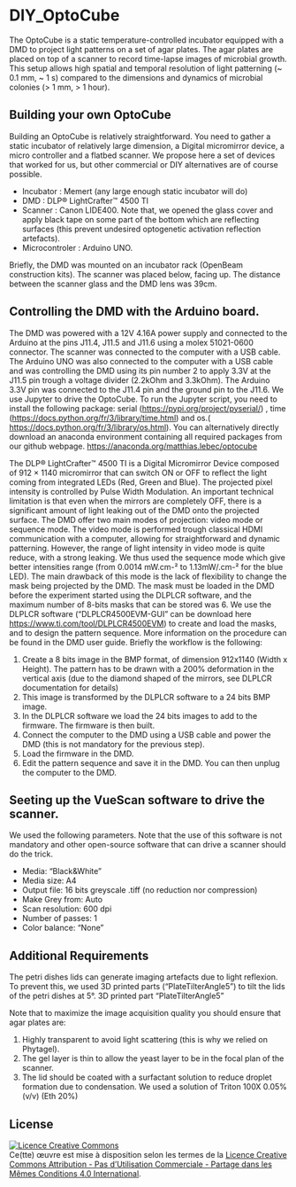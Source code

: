 # DIY_OptoCube
The OptoCube is a static temperature-controlled incubator equipped with a DMD to project light patterns on a set of agar plates. The agar plates are placed on top of a scanner to record time-lapse images of microbial growth. This setup allows high spatial and temporal resolution of light patterning (~ 0.1 mm, ~ 1 s) compared to the dimensions and dynamics of microbial colonies (> 1 mm, > 1 hour).

## Building your own OptoCube
Building an OptoCube is relatively straightforward. You need to gather a static incubator of relatively large dimension, a Digital micromirror device, a micro controller and a flatbed scanner. We propose here a set of devices that worked for us, but other commercial or DIY alternatives are of course possible.

-	Incubator : Memert (any large enough static incubator will do)
-	DMD : DLP® LightCrafter™ 4500 TI
-	Scanner : Canon LIDE400. Note that, we opened the glass cover and apply black tape on some part of the bottom which are reflecting surfaces (this prevent undesired optogenetic activation reflection artefacts).
-	Microcontroler : Arduino UNO.

Briefly, the DMD was mounted on an incubator rack (OpenBeam construction kits). The scanner was placed below, facing up. The distance between the scanner glass and the DMD lens was 39cm. 

## Controlling the DMD with the Arduino board.
The DMD was powered with a 12V 4.16A power supply and connected to the Arduino at the pins J11.4, J11.5 and J11.6 using a molex 51021-0600 connector. The scanner was connected to the computer with a USB cable. The Arduino UNO was also connected to the computer with a USB cable and was controlling the DMD using its pin number 2 to apply 3.3V at the J11.5 pin trough a voltage divider (2.2kOhm and 3.3kOhm). The Arduino 3.3V pin was connected to the J11.4 pin and the ground pin to the J11.6. 
We use Jupyter to drive the OptoCube. To run the Jupyter script, you need to install the following package: serial (https://pypi.org/project/pyserial/) , time (https://docs.python.org/fr/3/library/time.html) and os.( https://docs.python.org/fr/3/library/os.html). You can alternatively directly download an anaconda environment containing all required packages from our github webpage.
https://anaconda.org/matthias.lebec/optocube

The DLP® LightCrafter™ 4500 TI is a Digital Micromirror Device composed of 912 × 1140 micromirror that can switch ON or OFF to reflect the light coming from integrated LEDs (Red, Green and Blue). The projected pixel intensity is controlled by Pulse Width Modulation. An important technical limitation is that even when the mirrors are completely OFF, there is a significant amount of light leaking out of the DMD onto the projected surface. The DMD offer two main modes of projection: video mode or sequence mode. The video mode is performed trough classical HDMI communication with a computer, allowing for straightforward and dynamic patterning. However, the range of light intensity in video mode is quite reduce, with a strong leaking. We thus used the sequence mode which give better intensities range (from 0.0014 mW.cm-² to 1.13mW/.cm-² for the blue LED). The main drawback of this mode is the lack of flexibility to change the mask being projected by the DMD. The mask must be loaded in the DMD before the experiment started using the DLPLCR software, and the maximum number of 8-bits masks that can be stored was 6. We use the DLPLCR software (“DLPLCR4500EVM-GUI” can be download here https://www.ti.com/tool/DLPLCR4500EVM) to create and load the masks, and to design the pattern sequence. More information on the procedure can be found in the DMD user guide. Briefly the workflow is the following:

1.	Create a 8 bits image in the BMP format, of dimension 912x1140 (Width x Height). The pattern has to be drawn with a 200% deformation in the vertical axis (due to the diamond shaped of the mirrors, see DLPLCR documentation for details)
2.	This image is transformed by the DLPLCR software to a 24 bits BMP image.
3.	In the DLPLCR software we load the 24 bits images to add to the firmware. The firmware is then built.
4.	Connect the computer to the DMD using a USB cable and power the DMD (this is not mandatory for the previous step).
5.	Load the firmware in the DMD.
6.	Edit the pattern sequence and save it in the DMD. You can then unplug the computer to the DMD.

## Seeting up the VueScan software to drive the scanner.
We used the following parameters. Note that the use of this software is not mandatory and other open-source software that can drive a scanner should do the trick. 
-	Media: “Black&White”
-	Media size: A4
-	Output file: 16 bits greyscale .tiff (no reduction nor compression)
-	Make Grey from: Auto
-	Scan resolution: 600 dpi
-	Number of passes: 1
-	Color balance: “None”

## Additional Requirements
The petri dishes lids can generate imaging artefacts due to light reflexion. To prevent this, we used 3D printed parts (“PlateTilterAngle5”) to tilt the lids of the petri dishes at 5°.
3D printed part “PlateTilterAngle5”

Note that to maximize the image acquisition quality you should ensure that agar plates are: 
1.	Highly transparent to avoid light scattering (this is why we relied on Phytagel).
2.	The gel layer is thin to allow the yeast layer to be in the focal plan of the scanner.
3.	The lid should be coated with a surfactant solution to reduce droplet formation due to condensation. We used a solution of Triton 100X 0.05% (v/v) (Eth 20%)


## License

<a rel="license" href="http://creativecommons.org/licenses/by-nc-sa/4.0/"><img alt="Licence Creative Commons" style="border-width:0" src="https://i.creativecommons.org/l/by-nc-sa/4.0/88x31.png" /></a><br />Ce(tte) œuvre est mise à disposition selon les termes de la <a rel="license" href="http://creativecommons.org/licenses/by-nc-sa/4.0/">Licence Creative Commons Attribution - Pas d’Utilisation Commerciale - Partage dans les Mêmes Conditions 4.0 International</a>.
